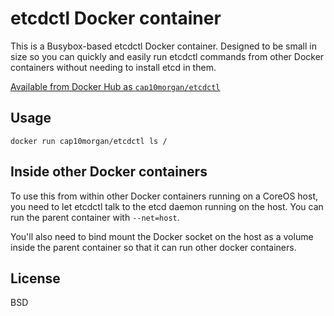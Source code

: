 # etcdctl Docker container

This is a Busybox-based etcdctl Docker container.
Designed to be small in size so you can quickly and easily run etcdctl commands
from other Docker containers without needing to install etcd in them.

[Available from Docker Hub as `cap10morgan/etcdctl`](https://registry.hub.docker.com/u/cap10morgan/etcdctl/)

## Usage

`docker run cap10morgan/etcdctl ls /`

## Inside other Docker containers

To use this from within other Docker containers running on a CoreOS host, you
need to let etcdctl talk to the etcd daemon running on the host.
You can run the parent container with `--net=host`.

You'll also need to bind mount the Docker socket on the host as a volume inside
the parent container so that it can run other docker containers.

## License

BSD
